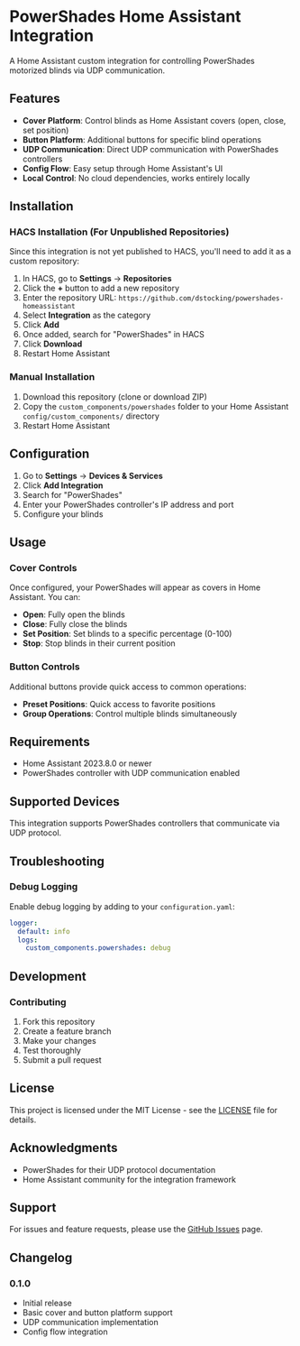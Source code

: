 # PowerShades Home Assistant Integration

A Home Assistant custom integration for controlling PowerShades motorized blinds via UDP communication.

## Features

- **Cover Platform**: Control blinds as Home Assistant covers (open, close, set position)
- **Button Platform**: Additional buttons for specific blind operations
- **UDP Communication**: Direct UDP communication with PowerShades controllers
- **Config Flow**: Easy setup through Home Assistant's UI
- **Local Control**: No cloud dependencies, works entirely locally

## Installation

### HACS Installation (For Unpublished Repositories)

Since this integration is not yet published to HACS, you'll need to add it as a custom repository:

1. In HACS, go to **Settings** → **Repositories**
2. Click the **+** button to add a new repository
3. Enter the repository URL: `https://github.com/dstocking/powershades-homeassistant`
4. Select **Integration** as the category
5. Click **Add**
6. Once added, search for "PowerShades" in HACS
7. Click **Download**
8. Restart Home Assistant

### Manual Installation

1. Download this repository (clone or download ZIP)
2. Copy the `custom_components/powershades` folder to your Home Assistant `config/custom_components/` directory
3. Restart Home Assistant

## Configuration

1. Go to **Settings** → **Devices & Services**
2. Click **Add Integration**
3. Search for "PowerShades"
4. Enter your PowerShades controller's IP address and port
5. Configure your blinds

## Usage

### Cover Controls

Once configured, your PowerShades will appear as covers in Home Assistant. You can:

- **Open**: Fully open the blinds
- **Close**: Fully close the blinds  
- **Set Position**: Set blinds to a specific percentage (0-100)
- **Stop**: Stop blinds in their current position

### Button Controls

Additional buttons provide quick access to common operations:

- **Preset Positions**: Quick access to favorite positions
- **Group Operations**: Control multiple blinds simultaneously

## Requirements

- Home Assistant 2023.8.0 or newer
- PowerShades controller with UDP communication enabled

## Supported Devices

This integration supports PowerShades controllers that communicate via UDP protocol.

## Troubleshooting


### Debug Logging

Enable debug logging by adding to your `configuration.yaml`:

```yaml
logger:
  default: info
  logs:
    custom_components.powershades: debug
```

## Development

### Contributing

1. Fork this repository
2. Create a feature branch
3. Make your changes
4. Test thoroughly
5. Submit a pull request

## License

This project is licensed under the MIT License - see the [LICENSE](LICENSE) file for details.

## Acknowledgments

- PowerShades for their UDP protocol documentation
- Home Assistant community for the integration framework

## Support

For issues and feature requests, please use the [GitHub Issues](https://github.com/yourusername/powershades-homeassistant/issues) page.

## Changelog

### 0.1.0
- Initial release
- Basic cover and button platform support
- UDP communication implementation
- Config flow integration 
